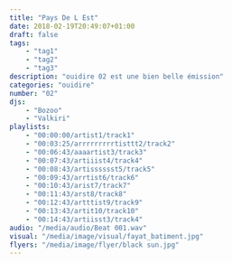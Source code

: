 ```yaml
---
title: "Pays De L Est"
date: 2018-02-19T20:49:07+01:00
draft: false
tags:
    - "tag1"
    - "tag2"
    - "tag3"
description: "ouidire 02 est une bien belle émission"
categories: "ouidire"
number: "02"
djs:
    - "Bozoo"
    - "Valkiri"
playlists:
    - "00:00:00/artist1/track1"
    - "00:03:25/arrrrrrrrrtisttt2/track2"
    - "00:06:43/aaaartist3/track3"
    - "00:07:43/artiiist4/track4"
    - "00:08:43/artisssssst5/track5"
    - "00:09:43/arrtist6/track6"
    - "00:10:43/arist7/track7"
    - "00:11:43/arst8/track8"
    - "00:12:43/artttist9/track9"
    - "00:13:43/artit10/track10"
    - "00:14:43/artiisst3/track4"
audio: "/media/audio/Beat 001.wav"
visual: "/media/image/visual/fayat_batiment.jpg"
flyers: "/media/image/flyer/black sun.jpg"
---
```

